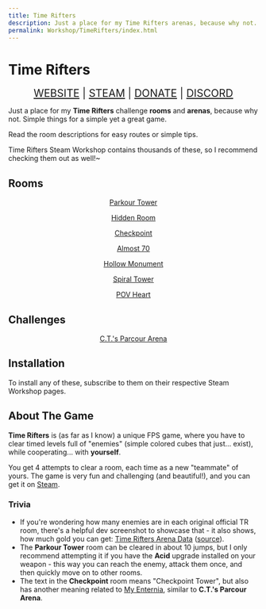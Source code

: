 ```yaml
---
title: Time Rifters
description: Just a place for my Time Rifters arenas, because why not. The only way to install them is to subscribe to them on the Steam Workshop. Hope you enjoy!
permalink: Workshop/TimeRifters/index.html
---
```


# Time Rifters

<div align="center" style="font-size: 150%;">
<a class="ct_button" href="https://ceterai.github.io/Workshop/TimeRifters">WEBSITE</a> | <a class="ct_button" href="https://steamcommunity.com/id/ceterai/myworkshopfiles/?appid=270010">STEAM</a> | <a class="ct_button" href="https://buymeacoffee.com/ceterai">DONATE</a> | <a class="ct_button" href="https://discord.gg/gGEwZ5vbgr">DISCORD</a>
</div>

Just a place for my **Time Rifters** challenge **rooms** and **arenas**, because why not. Simple things for a simple yet a great game.

Read the room descriptions for easy routes or simple tips.

Time Rifters Steam Workshop contains thousands of these, so I recommend checking them out as well!~

## Rooms

<div align="center">
<a href="https://steamcommunity.com/sharedfiles/filedetails/?id=549932356" class="ct_card" data-bgimage="https://steamuserimages-a.akamaihd.net/ugc/784127034087297073/ABA1193DCE7FC43F3883B79B19F99E28978D47D4/?imw=5000&imh=5000&ima=fit&impolicy=Letterbox&imcolor=%23000000&letterbox=false" style="height: 200px;"><p>Parkour Tower</p></a>
<a href="https://steamcommunity.com/sharedfiles/filedetails/?id=2002677736" class="ct_card" data-bgimage="https://steamuserimages-a.akamaihd.net/ugc/784127034087084760/FF8C3BF4A21B3C0E0DB0089418394B5DDB4F637B/?imw=5000&imh=5000&ima=fit&impolicy=Letterbox&imcolor=%23000000&letterbox=false" style="height: 200px;"><p>Hidden Room</p></a>
<a href="https://steamcommunity.com/sharedfiles/filedetails/?id=2002705804" class="ct_card" data-bgimage="https://steamuserimages-a.akamaihd.net/ugc/784127034087227435/D8A60AFDCA68352DA1B209C3A6DF86A1E77D5965/?imw=5000&imh=5000&ima=fit&impolicy=Letterbox&imcolor=%23000000&letterbox=false" style="height: 200px;"><p>Checkpoint</p></a>
<a href="https://steamcommunity.com/sharedfiles/filedetails/?id=2004583516" class="ct_card" data-bgimage="https://steamuserimages-a.akamaihd.net/ugc/784127365614384168/EF8E9311E5E4F437AA737DE5A2E53B14FCA7AA90/?imw=5000&imh=5000&ima=fit&impolicy=Letterbox&imcolor=%23000000&letterbox=false" style="height: 200px;"><p>Almost 70</p></a>
<a href="https://steamcommunity.com/sharedfiles/filedetails/?id=2009369409" class="ct_card" data-bgimage="https://steamuserimages-a.akamaihd.net/ugc/784127667454630993/5C2F7773015354DF57732150AB1CB10F03A1DE3C/?imw=5000&imh=5000&ima=fit&impolicy=Letterbox&imcolor=%23000000&letterbox=false" style="height: 200px;"><p>Hollow Monument</p></a>
<a href="https://steamcommunity.com/sharedfiles/filedetails/?id=2009393890" class="ct_card" data-bgimage="https://steamuserimages-a.akamaihd.net/ugc/784127667454746997/840B82CBC414D0D7B9860B75D8F6670067145683/?imw=5000&imh=5000&ima=fit&impolicy=Letterbox&imcolor=%23000000&letterbox=false" style="height: 200px;"><p>Spiral Tower</p></a>
<a href="https://steamcommunity.com/sharedfiles/filedetails/?id=2135223682" class="ct_card" data-bgimage="https://steamuserimages-a.akamaihd.net/ugc/1258141911094077310/A6063C21A2DEFC70F5DEACF76791DCFD7D63834B/?imw=5000&imh=5000&ima=fit&impolicy=Letterbox&imcolor=%23000000&letterbox=false" style="height: 200px;"><p>POV Heart</p></a>
</div>

## Challenges

<div align="center">
<a href="https://steamcommunity.com/sharedfiles/filedetails/?id=549938873" class="ct_card" data-bgimage="https://steamuserimages-a.akamaihd.net/ugc/784127034087314319/565ACA1704907D48908F6FCC2BB1716E206E4F9B/?imw=5000&imh=5000&ima=fit&impolicy=Letterbox&imcolor=%23000000&letterbox=false" style="height: 200px;"><p>C.T.'s Parcour Arena</p></a>
</div>

## Installation

To install any of these, subscribe to them on their respective Steam Workshop pages.

## About The Game

**Time Rifters** is (as far as I know) a unique FPS game, where you have to clear timed levels full of "enemies" (simple colored cubes that just... exist), while cooperating... with **yourself**.

You get 4 attempts to clear a room, each time as a new "teammate" of yours. The game is very fun and challenging (and beautiful!), and you can get it on [Steam](https://store.steampowered.com/app/270010/Time_Rifters/).

### Trivia

- If you're wondering how many enemies are in each original official TR room, there's a helpful dev screenshot to showcase that - it also shows, how much gold you can get: [Time Rifters Arena Data](https://imgur.com/aYK4XrK) ([source](https://steamcommunity.com/app/270010/discussions/0/359543951719890639/)).
- The **Parkour Tower** room can be cleared in about 10 jumps, but I only recommend attempting it if you have the **Acid** upgrade installed on your weapon - this way you can reach the enemy, attack them once, and then quickly move on to other rooms.
- The text in the **Checkpoint** room means "Checkpoint Tower", but also has another meaning related to [My Enternia](/MyEnternia/), similar to **C.T.'s Parcour Arena**.
